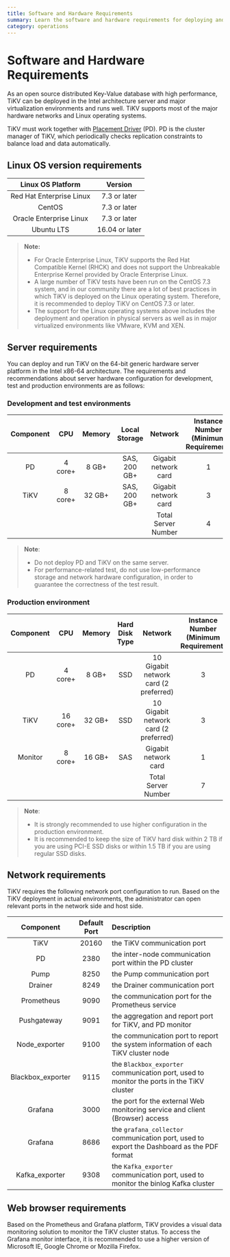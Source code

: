 ```yaml
---
title: Software and Hardware Requirements
summary: Learn the software and hardware requirements for deploying and running TiKV.
category: operations
---
```


# Software and Hardware Requirements

As an open source distributed Key-Value database with high performance, TiKV can be deployed in the Intel architecture server and major virtualization environments and runs well. TiKV supports most of the major hardware networks and Linux operating systems.

TiKV must work together with [Placement Driver](https://github.com/pingcap/pd/) (PD). PD is the cluster manager of TiKV, which periodically checks replication constraints to balance load and data automatically.

## Linux OS version requirements

| Linux OS Platform        | Version      |
| :-----------------------:| :----------: |
| Red Hat Enterprise Linux | 7.3 or later |
| CentOS                   | 7.3 or later |
| Oracle Enterprise Linux  | 7.3 or later |
| Ubuntu LTS               | 16.04 or later |

> **Note:**
> 
> - For Oracle Enterprise Linux, TiKV supports the Red Hat Compatible Kernel (RHCK) and does not support the Unbreakable Enterprise Kernel provided by Oracle Enterprise Linux.
> - A large number of TiKV tests have been run on the CentOS 7.3 system, and in our community there are a lot of best practices in which TiKV is deployed on the Linux operating system. Therefore, it is recommended to deploy TiKV on CentOS 7.3 or later.
> - The support for the Linux operating systems above includes the deployment and operation in physical servers as well as in major virtualized environments like VMware, KVM and XEN.

## Server requirements

You can deploy and run TiKV on the 64-bit generic hardware server platform in the Intel x86-64 architecture. The requirements and recommendations about server hardware configuration for development, test and production environments are as follows:

### Development and test environments

| Component | CPU     | Memory | Local Storage  | Network  | Instance Number (Minimum Requirement) |
| :------: | :-----: | :-----: | :----------: | :------: | :----------------: |
| PD      | 4 core+   | 8 GB+  | SAS, 200 GB+ | Gigabit network card | 1    |
| TiKV    | 8 core+   | 32 GB+  | SAS, 200 GB+ | Gigabit network card | 3       |
|         |         |         |              | Total Server Number |  4      |

> **Note**: 
> 
> - Do not deploy PD and TiKV on the same server.
> - For performance-related test, do not use low-performance storage and network hardware configuration, in order to guarantee the correctness of the test result.

### Production environment

| Component | CPU | Memory | Hard Disk Type | Network | Instance Number (Minimum Requirement) |
| :-----: | :------: | :------: | :------: | :------: | :-----: |
| PD | 4 core+ | 8 GB+ | SSD | 10 Gigabit network card (2 preferred) | 3 |
| TiKV | 16 core+ | 32 GB+ | SSD | 10 Gigabit network card (2 preferred) | 3 |
| Monitor | 8 core+ | 16 GB+ | SAS | Gigabit network card | 1 |
|     |     |     |      |  Total Server Number   |    7   |

> **Note**:
> 
> - It is strongly recommended to use higher configuration in the production environment.
> - It is recommended to keep the size of TiKV hard disk within 2 TB if you are using PCI-E SSD disks or within 1.5 TB if you are using regular SSD disks.

## Network requirements

TiKV requires the following network port configuration to run. Based on the TiKV deployment in actual environments, the administrator can open relevant ports in the network side and host side.

| Component | Default Port | Description |
| :--:| :--: | :-- |
| TiKV | 20160 | the TiKV communication port |
| PD | 2380 | the inter-node communication port within the PD cluster |
| Pump | 8250 | the Pump communication port |
| Drainer | 8249 | the Drainer communication port |
| Prometheus | 9090 | the communication port for the Prometheus service|
| Pushgateway | 9091 | the aggregation and report port for TiKV, and PD monitor |
| Node_exporter | 9100 | the communication port to report the system information of each TiKV cluster node |
| Blackbox_exporter | 9115 | the `Blackbox_exporter` communication port, used to monitor the ports in the TiKV cluster |
| Grafana | 3000 | the port for the external Web monitoring service and client (Browser) access|
| Grafana | 8686 | the `grafana_collector` communication port, used to export the Dashboard as the PDF format |
| Kafka_exporter | 9308 | the `Kafka_exporter` communication port, used to monitor the binlog Kafka cluster |

## Web browser requirements

Based on the Prometheus and Grafana platform, TiKV provides a visual data monitoring solution to monitor the TiKV cluster status. To access the Grafana monitor interface, it is recommended to use a higher version of Microsoft IE, Google Chrome or Mozilla Firefox.
